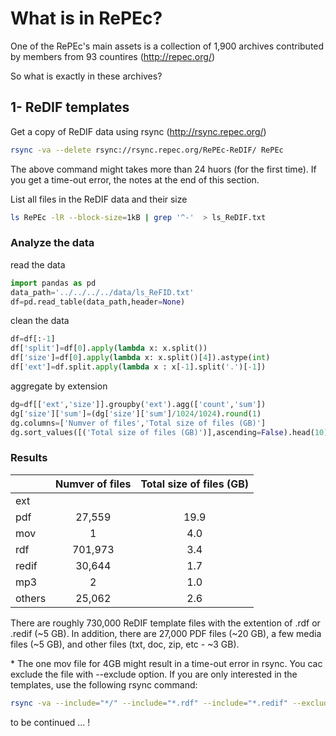 # What is in RePEc?

One of the RePEc's main assets is a collection of 1,900 archives contributed by members from 93 countires (http://repec.org/)

So what is exactly in these archives?

## 1- ReDIF templates
Get a copy of ReDIF data using rsync (http://rsync.repec.org/)

```bash 
rsync -va --delete rsync://rsync.repec.org/RePEc-ReDIF/ RePEc
```
The above command might takes more than 24 huors (for the first time). If you get a time-out error, the notes at the end of this section.

List all files in the ReDIF data and their size

```bash
ls RePEc -lR --block-size=1kB | grep '^-'  > ls_ReDIF.txt
```

### Analyze the data 
read the data
```python
import pandas as pd
data_path='../../../../data/ls_ReFID.txt'
df=pd.read_table(data_path,header=None)
```
clean the data
```python
df=df[:-1]
df['split']=df[0].apply(lambda x: x.split())
df['size']=df[0].apply(lambda x: x.split()[4]).astype(int)
df['ext']=df.split.apply(lambda x : x[-1].split('.')[-1])
```
aggregate by extension
```python
dg=df[['ext','size']].groupby('ext').agg(['count','sum'])
dg['size']['sum']=(dg['size']['sum']/1024/1024).round(1)
dg.columns=['Numver of files','Total size of files (GB)']
dg.sort_values([('Total size of files (GB)')],ascending=False).head(10)
```

### Results
|	| Numver of files 	| Total size of files (GB) |
|---|:---: 	| :---: |
| ext 	|  	|  	|
| pdf 	| 27,559 	| 19.9 	|
| mov 	| 1 	| 4.0 	|
| rdf 	| 701,973 	| 3.4 	|
| redif 	| 30,644 	| 1.7 	|
| mp3 	| 2 	| 1.0 	|
| others | 25,062 | 2.6 | 

There are roughly 730,000 ReDIF template files with the extention of .rdf or .redif (~5 GB). In addition, there are 27,000 PDF files (~20 GB), a few media files (~5 GB), and other files (txt, doc, zip, etc - ~3 GB).

\* The one mov file for 4GB might result in a time-out error in rsync. You cac exclude the file with --exclude option. If you are only interested in the templates, use the following rsync command:

```bash
rsync -va --include="*/" --include="*.rdf" --include="*.redif" --exclude="*"  --delete rsync://rsync.repec.org/RePEc-ReDIF/ rdf
```

to be continued ... !